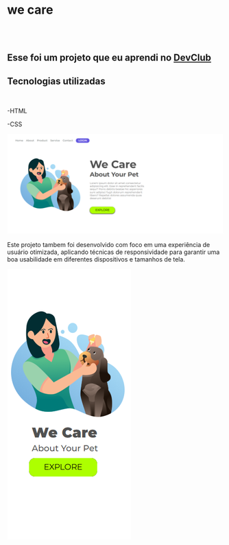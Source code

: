 <h1>we care</h1>
<br>
<br>
<h2>Esse foi um projeto que eu aprendi no <a href="http://rodolfomori.com.br/devclub">DevClub</a></h2>

<h2>Tecnologias utilizadas</h2>
<br>
  <p>-HTML</p>
  <p>-CSS</p>
<img src="https://github.com/junio96/we-care/blob/main/we-care-desktop.png.png?raw=true">

<br>
 <p>Este projeto tambem foi desenvolvido com foco em uma experiência de usuário otimizada, aplicando técnicas de responsividade para 
     garantir uma boa usabilidade em diferentes dispositivos e tamanhos de tela.</p>
     
 <img src="https://github.com/junio96/we-care/blob/main/we-care-mobile.png.png?raw=true">    
